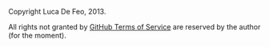 Copyright Luca De Feo, 2013.

All rights not granted by
[GitHub Terms of Service](https://help.github.com/articles/github-terms-of-service#f-copyright-and-content-ownership) 
are reserved by the author (for the moment).
